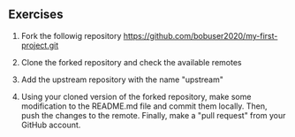 ## Exercises

1. Fork the followig repository https://github.com/bobuser2020/my-first-project.git

2. Clone the forked repository and check the available remotes

3. Add the upstream repository with the name "upstream"

4. Using your cloned version of the forked repository, make some modification to the
README.md file and commit them locally. Then, push the changes to the remote.
Finally, make a "pull request" from your GitHub account.
